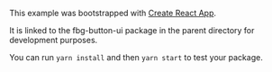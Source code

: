 This example was bootstrapped with [Create React App](https://github.com/facebook/create-react-app).

It is linked to the fbg-button-ui package in the parent directory for development purposes.

You can run `yarn install` and then `yarn start` to test your package.
